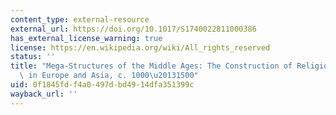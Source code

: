 ```yaml
---
content_type: external-resource
external_url: https://doi.org/10.1017/S1740022811000386
has_external_license_warning: true
license: https://en.wikipedia.org/wiki/All_rights_reserved
status: ''
title: "Mega-Structures of the Middle Ages: The Construction of Religious Buildings\
  \ in Europe and Asia, c. 1000\u20131500"
uid: 0f1845fd-f4a0-497d-bd49-14dfa351399c
wayback_url: ''
---
```

